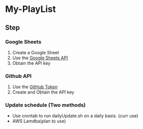 # My-PlayList

## Step
### Google Sheets
1. Create a Google Sheet 
2. Use the [Google Sheets API](https://developers.google.com/sheets/api/guides/concepts)
3. Obtain the API key

### Github API
1. Use the [GitHub Token](https://github.com/settings/tokens)
2. Create and Obtain the API key

### Update schedule (Two methods)
- Use crontab to run dailyUpdate.sh on a daily basis. (curr use)
- AWS Lamdba(plan to use)